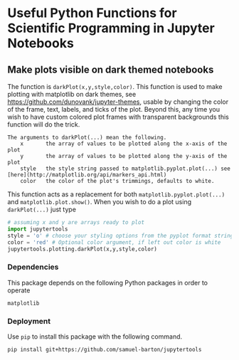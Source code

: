 # Useful Python Functions for Scientific Programming in Jupyter Notebooks


## Make plots visible on dark themed notebooks

The function is `darkPlot(x,y,style,color)`. This function is used to make plotting with 
matplotlib on dark themes, see https://github.com/dunovank/jupyter-themes, usable by changing the
color of the frame, text, labels, and ticks of the plot. Beyond this, any time you wish to have 
custom colored plot frames with transparent backgrounds this function will do the trick. 

    The arguments to darkPlot(...) mean the following.
        x       the array of values to be plotted along the x-axis of the plot
        y       the array of values to be plotted along the y-axis of the plot
        style   the style string passed to matplotlib.pyplot.plot(...) see [here](http://matplotlib.org/api/markers_api.html) 
        color   the color of the plot's trimmings, defaults to white.

This function acts as a replacement for both `matplotlib.pyplot.plot(...)` and 
`matplotlib.plot.show()`. When you wish to do a plot using `darkPlot(...)` just type 

```python
# assuming x and y are arrays ready to plot
import jupytertools
style = 'o' # choose your styling options from the pyplot format string options.
color = 'red' # Optional color argument, if left out color is white
jupytertools.plotting.darkPlot(x,y,style,color)
```

### Dependencies

This package depends on the following Python packages in order to operate

    matplotlib



### Deployment

Use `pip` to install this package with the following command.

    pip install git+https://github.com/samuel-barton/jupytertools
